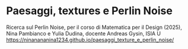 # Paesaggi, textures e Perlin Noise
Ricerca sul Perlin Noise, per il corso di Matematica per il Design (2025), Nina Pambianco e Yulia Dudina, docente Andreas Gysin, ISIA U
https://ninanananina1234.github.io/paesaggi_texture_e_perlin_noise/


